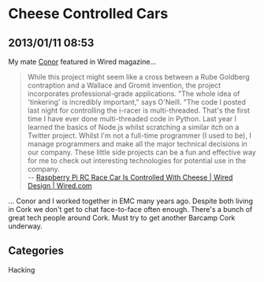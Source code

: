 # Cheese Controlled Cars

## 2013/01/11 08:53

My mate [Conor][c] featured in Wired magazine...

> While this project might seem like a cross between a Rube Goldberg 
> contraption and a Wallace and Gromit invention, the project incorporates 
> professional-grade applications. "The whole idea of 'tinkering' is 
> incredibly important," says O'Neill. "The code I posted last night for 
> controlling the i-racer is multi-threaded. That's the first time I have 
> ever done multi-threaded code in Python. Last year I learned the basics 
> of Node.js whilst scratching a similar itch on a Twitter project. Whilst 
> I'm not a full-time programmer (I used to be), I manage programmers and 
> make all the major technical decisions in our company. These little side 
> projects can be a fun and effective way for me to check out interesting 
> technologies for potential use in the company.  
> -- [Raspberry Pi RC Race Car Is Controlled With Cheese | Wired Design | Wired.com][1]

... Conor and I worked together in EMC many years ago. Despite both 
living in Cork we don't get to chat face-to-face often enough. There's a 
bunch of great tech people around Cork. Must try to get another Barcamp 
Cork underway.
 
[1]: http://www.wired.com/design/2013/01/rc-car-raspberry-pi-cheese/
[c]: http://conoroneill.net/

## Categories
Hacking
